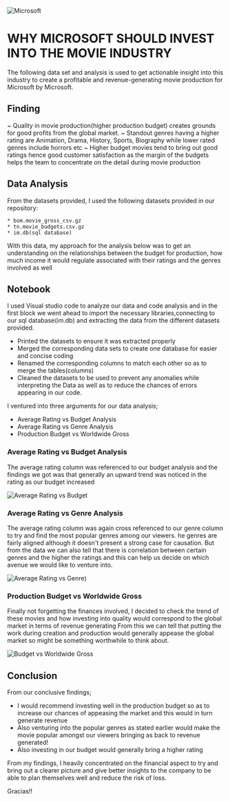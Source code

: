 ![Microsoft](https://www.google.com/url?sa=i&url=https%3A%2F%2Fwww.microsoft.com%2Fen-us%2Flegal%2Fintellectualproperty%2Ftrademarks&psig=AOvVaw2JmLMbLnSUqyoQ7BjoM3VN&ust=1711175946704000&source=images&cd=vfe&opi=89978449&ved=0CBIQjRxqFwoTCLjl7aihh4UDFQAAAAAdAAAAABAE)
# WHY MICROSOFT SHOULD INVEST INTO THE MOVIE INDUSTRY

The following data set and analysis is used to get actionable insight into this industry to create a profitable and revenue-generating
movie production for Microsoft by Microsoft.

## Finding
    
~ Quality in movie production(higher production budget) creates grounds for good profits from the global market.
~ Standout genres having a higher rating are Animation, Drama, History, Sports, Biography
  while lower rated genres include horrors etc
~ Higher budget movies tend to bring out good ratings hence good customer satisfaction as the margin of the budgets helps the team to concentrate on the detail during movie production

## Data Analysis

From the datasets provided, I used the following datasets provided in our repository:

    * bom.movie_gross_csv.gz
    * tn.movie_budgets.csv.gz
    * im.db(sql database)

With this data, my approach for the analysis below was to get 
an understanding on the relationships between the budget for production,
how much income it would regulate associated with their ratings and the genres 
involved as well

## Notebook

I used Visual studio code to analyze our data and code analysis and in the first block we 
went ahead to import the necessary libraries,connecting to our sql database(im.db) 
and extracting the data from the different datasets provided.
* Printed the datasets to ensure it was extracted properly
* Merged the corresponding data sets to create one database for easier and concise coding
* Renamed the corresponding columns to match each other so as to merge the tables(columns)
* Cleaned the datasets to be used to prevent any anomalies while interpreting the Data 
as well as to reduce the chances of errors appearing in our code.

I ventured into three arguments for our data analysis;
* Average Rating vs Budget Analysis
* Average Rating vs Genre Analysis
* Production Budget vs Worldwide Gross

### Average Rating vs Budget Analysis

The average rating column was referenced to our budget analysis and the findings we got was that 
generally an upward trend was noticed in the rating as our budget increased

![Average Rating vs Budget]("C:\Users\amutu\Downloads\output.png")

### Average Rating vs Genre Analysis

The average rating column was again cross referenced to our genre column to try and 
find the most popular genres among our viewers.
he genres are fairly aligned although it doesn't present a strong case for causation. But from the data we can also tell that there is correlation between certain genres and the higher the ratings and this can help us decide on which avenue we would like to venture
into.

![Average Rating vs Genre]("C:\Users\amutu\Downloads\output3.png"))

### Production Budget vs Worldwide Gross

Finally not forgetting the finances involved, I decided to check the trend of these movies
and how investing into quality would correspond to the global market in terms of revenue generating
From this we can tell that putting the work during creation and production would generally 
appease the global market so might be something worthwhile to think about.

![Budget vs Worldwide Gross]("C:\Users\amutu\Downloads\output2.png")

## Conclusion

From our conclusive findings; 
* I would recommend investing well in the production budget
so as to increase our chances of appeasing the market and this would in turn generate revenue
* Also venturing into the popular genres as stated earlier would make the movie popular amongst
our viewers bringing as back to revenue generated!
* Also investing in our budget would generally bring a higher rating

From my findings, I heavily concentrated on the financial aspect to try and bring out a clearer picture
and give better insights to the company to be able to plan themselves well and reduce
the risk of loss.

Gracias!!
